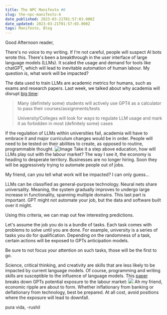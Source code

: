 ```yaml
---
title: The NPC Manifesto #6
slug: the-npc-manifesto-6
date_published: 2023-03-21T01:57:03.000Z
date_updated: 2023-03-21T01:57:03.000Z
tags: Manifesto, Blog
---
```


Good Afternoon reader,

There's no voice to my writing. If I'm not careful, people will suspect AI bots wrote this. There's been a breakthrough in the user interface of large language models (LLMs). It scaled the usage and demand for tools like chatGPT, which will lead to inevitable automation of human labour. My question is, what work will be impacted?

The data used to train LLMs are academic metrics for humans, such as exams and research papers. Last week, we talked about why academia will disrupt [big time](__GHOST_URL__/blog/the-npc-manifesto-3/):

> Many (definitely some) students will actively use GPT4 as a calculator to pass their courses/assignments/tests
> 
> University/Colleges will look for ways to regulate LLM usage and mark it as forbidden in most (definitely some) cases

If the regulation of LLMs within universities fail, academia will have to embrace it and major curriculum changes would be in order. People will need to be tested on their abilities to create, as opposed to routine, programmable thought. 
![Image](https://pbs.twimg.com/media/Frrco6GWYA0dRqi?format=jpg&amp;name=small)
Take it a step above education, how will LLMs play out with the labour market? The way I see it, the economy is heading to desperate territory. Businesses are no longer hiring. Soon they will be aggressively trying to automate people out of jobs. 

My friend, can you tell what work will be impacted? I can only guess...

LLMs can be classified as general-purpose technology. Neural nets share universality. Meaning, the system gradually improves to undergo large increase in functionality, spanning multiple domains. This last part is important. GPT might not automate your job, but the data and software built over it might. 

Using this criteria, we can map out few interesting predictions. 

Let's assume the job you do is a bundle of tasks. Each task comes with problems to solve until you are done. For example, university is a series of tasks you do for qualification. Depending on the randomness of a task, certain actions will be exposed to GPTs anticipation models. 

Be sure to not focus your attention on such tasks, those will be the first to go.

Science, critical thinking, and creativity are skills that are less likely to be impacted by current language models. Of course, programming and writing skills are susceptible to the influence of language models. This [paper](https://arxiv.org/pdf/2303.10130.pdf) breaks down GPTs potential exposure to the labour market:
![](__GHOST_URL__/content/images/2023/03/Screen-Shot-2023-03-20-at-9.18.25-PM.png)
Ah my friend, economic ripple are about to form. Whether inflationary from banking or deflationary from technology, best be prepared. At all cost, avoid positions where the exposure will lead to downfall.

pura vida,
-rushil
